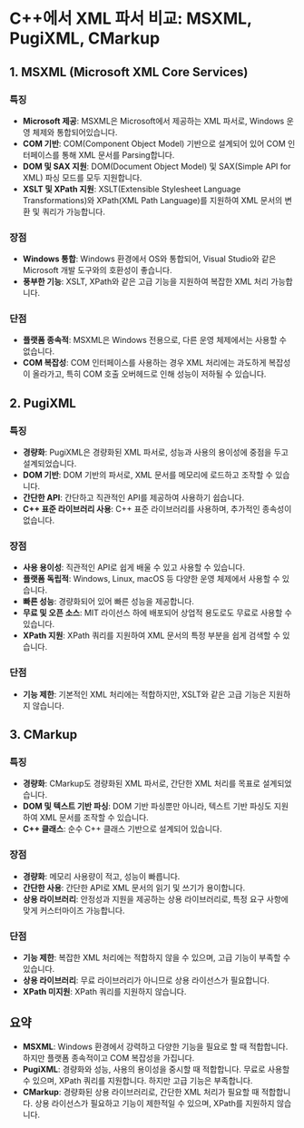 # C++에서 XML 파서 비교: MSXML, PugiXML, CMarkup

## 1. MSXML (Microsoft XML Core Services)

### 특징
- **Microsoft 제공**: MSXML은 Microsoft에서 제공하는 XML 파서로, Windows 운영 체제와 통합되어있습니다.
- **COM 기반**: COM(Component Object Model) 기반으로 설계되어 있어 COM 인터페이스를 통해 XML 문서를 Parsing합니다.
- **DOM 및 SAX 지원**: DOM(Document Object Model) 및 SAX(Simple API for XML) 파싱 모드를 모두 지원합니다.
- **XSLT 및 XPath 지원**: XSLT(Extensible Stylesheet Language Transformations)와 XPath(XML Path Language)를 지원하여 XML 문서의 변환 및 쿼리가 가능합니다.

### 장점
- **Windows 통합**: Windows 환경에서 OS와 통합되어, Visual Studio와 같은 Microsoft 개발 도구와의 호환성이 좋습니다.
- **풍부한 기능**: XSLT, XPath와 같은 고급 기능을 지원하여 복잡한 XML 처리 가능합니다.

### 단점
- **플랫폼 종속적**: MSXML은 Windows 전용으로, 다른 운영 체제에서는 사용할 수 없습니다.
- **COM 복잡성**: COM 인터페이스를 사용하는 경우 XML 처리에는 과도하게 복잡성이 올라가고,
                  특히 COM 호출 오버헤드로 인해 성능이 저하될 수 있습니다.

## 2. PugiXML

### 특징
- **경량화**: PugiXML은 경량화된 XML 파서로, 성능과 사용의 용이성에 중점을 두고 설계되었습니다.
- **DOM 기반**: DOM 기반의 파서로, XML 문서를 메모리에 로드하고 조작할 수 있습니다.
- **간단한 API**: 간단하고 직관적인 API를 제공하여 사용하기 쉽습니다.
- **C++ 표준 라이브러리 사용**: C++ 표준 라이브러리를 사용하며, 추가적인 종속성이 없습니다.

### 장점
- **사용 용이성**: 직관적인 API로 쉽게 배울 수 있고 사용할 수 있습니다.
- **플랫폼 독립적**: Windows, Linux, macOS 등 다양한 운영 체제에서 사용할 수 있습니다.
- **빠른 성능**: 경량화되어 있어 빠른 성능을 제공합니다.
- **무료 및 오픈 소스**: MIT 라이선스 하에 배포되어 상업적 용도로도 무료로 사용할 수 있습니다.
- **XPath 지원**: XPath 쿼리를 지원하여 XML 문서의 특정 부분을 쉽게 검색할 수 있습니다.

### 단점
- **기능 제한**: 기본적인 XML 처리에는 적합하지만, XSLT와 같은 고급 기능은 지원하지 않습니다.

## 3. CMarkup

### 특징
- **경량화**: CMarkup도 경량화된 XML 파서로, 간단한 XML 처리를 목표로 설계되었습니다.
- **DOM 및 텍스트 기반 파싱**: DOM 기반 파싱뿐만 아니라, 텍스트 기반 파싱도 지원하여 XML 문서를 조작할 수 있습니다.
- **C++ 클래스**: 순수 C++ 클래스 기반으로 설계되어 있습니다.

### 장점
- **경량화**: 메모리 사용량이 적고, 성능이 빠릅니다.
- **간단한 사용**: 간단한 API로 XML 문서의 읽기 및 쓰기가 용이합니다.
- **상용 라이브러리**: 안정성과 지원을 제공하는 상용 라이브러리로, 특정 요구 사항에 맞게 커스터마이즈 가능합니다.

### 단점
- **기능 제한**: 복잡한 XML 처리에는 적합하지 않을 수 있으며, 고급 기능이 부족할 수 있습니다.
- **상용 라이브러리**: 무료 라이브러리가 아니므로 상용 라이선스가 필요합니다.
- **XPath 미지원**: XPath 쿼리를 지원하지 않습니다.

## 요약

- **MSXML**: Windows 환경에서 강력하고 다양한 기능을 필요로 할 때 적합합니다. 하지만 플랫폼 종속적이고 COM 복잡성을 가집니다.
- **PugiXML**: 경량화와 성능, 사용의 용이성을 중시할 때 적합합니다. 무료로 사용할 수 있으며, XPath 쿼리를 지원합니다. 하지만 고급 기능은 부족합니다.
- **CMarkup**: 경량화된 상용 라이브러리로, 간단한 XML 처리가 필요할 때 적합합니다. 상용 라이선스가 필요하고 기능이 제한적일 수 있으며, XPath를 지원하지 않습니다.

